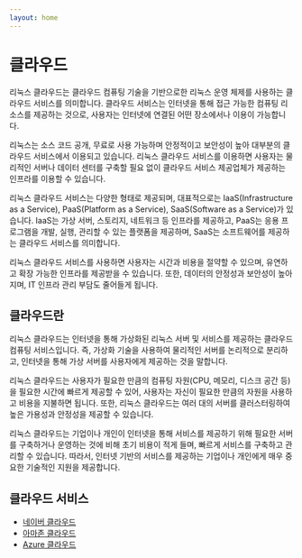 ```yaml
---
layout: home
---
```


# 클라우드
리눅스 클라우드는 클라우드 컴퓨팅 기술을 기반으로한 리눅스 운영 체제를 사용하는 클라우드 서비스를 의미합니다. 클라우드 서비스는 인터넷을 통해 접근 가능한 컴퓨팅 리소스를 제공하는 것으로, 사용자는 인터넷에 연결된 어떤 장소에서나 이용이 가능합니다.

리눅스는 소스 코드 공개, 무료로 사용 가능하며 안정적이고 보안성이 높아 대부분의 클라우드 서비스에서 이용되고 있습니다. 리눅스 클라우드 서비스를 이용하면 사용자는 물리적인 서버나 데이터 센터를 구축할 필요 없이 클라우드 서비스 제공업체가 제공하는 인프라를 이용할 수 있습니다.

리눅스 클라우드 서비스는 다양한 형태로 제공되며, 대표적으로는 IaaS(Infrastructure as a Service), PaaS(Platform as a Service), SaaS(Software as a Service)가 있습니다. IaaS는 가상 서버, 스토리지, 네트워크 등 인프라를 제공하고, PaaS는 응용 프로그램을 개발, 실행, 관리할 수 있는 플랫폼을 제공하며, SaaS는 소프트웨어를 제공하는 클라우드 서비스를 의미합니다.

리눅스 클라우드 서비스를 사용하면 사용자는 시간과 비용을 절약할 수 있으며, 유연하고 확장 가능한 인프라를 제공받을 수 있습니다. 또한, 데이터의 안정성과 보안성이 높아지며, IT 인프라 관리 부담도 줄어들게 됩니다.

## 클라우드란
리눅스 클라우드는 인터넷을 통해 가상화된 리눅스 서버 및 서비스를 제공하는 클라우드 컴퓨팅 서비스입니다. 즉, 가상화 기술을 사용하여 물리적인 서버를 논리적으로 분리하고, 인터넷을 통해 가상 서버를 사용자에게 제공하는 것을 말합니다.

리눅스 클라우드는 사용자가 필요한 만큼의 컴퓨팅 자원(CPU, 메모리, 디스크 공간 등)을 필요한 시간에 빠르게 제공할 수 있어, 사용자는 자신이 필요한 만큼의 자원을 사용하고 비용을 지불하면 됩니다. 또한, 리눅스 클라우드는 여러 대의 서버를 클러스터링하여 높은 가용성과 안정성을 제공할 수 있습니다.

리눅스 클라우드는 기업이나 개인이 인터넷을 통해 서비스를 제공하기 위해 필요한 서버를 구축하거나 운영하는 것에 비해 초기 비용이 적게 들며, 빠르게 서비스를 구축하고 관리할 수 있습니다. 따라서, 인터넷 기반의 서비스를 제공하는 기업이나 개인에게 매우 중요한 기술적인 지원을 제공합니다.

## 클라우드 서비스
* [네이버 클라우드](/coude/naver)
* [아마존 클라우드](/coude/naver)
* [Azure 클라우드](/coude/naver)